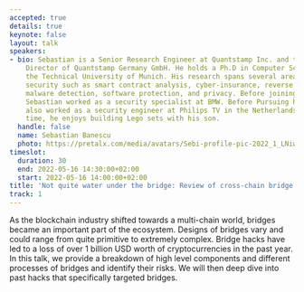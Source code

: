 ```yaml
---
accepted: true
details: true
keynote: false
layout: talk
speakers:
- bio: Sebastian is a Senior Research Engineer at Quantstamp Inc. and the Managing
    Director of Quantstamp Germany GmbH. He holds a Ph.D in Computer Science from
    the Technical University of Munich. His research spans several areas of computer
    security such as smart contract analysis, cyber-insurance, reverse engineering,
    malware detection, software protection, and privacy. Before joining Quantstamp,
    Sebastian worked as a security specialist at BMW. Before Pursuing his Ph.D he
    also worked as a security engineer at Philips TV in the Netherlands. In his free
    time, he enjoys building Lego sets with his son.
  handle: false
  name: Sebastian Banescu
  photo: https://pretalx.com/media/avatars/Sebi-profile-pic-2022_1_LNiwUj9.jpeg
timeslot:
  duration: 30
  end: 2022-05-16 14:30:00+02:00
  start: 2022-05-16 14:00:00+02:00
title: 'Not quite water under the bridge: Review of cross-chain bridge hacks'
track: 1
---
```


As the blockchain industry shifted towards a multi-chain world, bridges became an important part of the ecosystem.
Designs of bridges vary and could range from quite primitive to extremely complex.
Bridge hacks have led to a loss of over 1 billion USD worth of cryptocurrencies in the past year.
In this talk, we provide a breakdown of high level components and different processes of bridges and identify their risks.
We will then deep dive into past hacks that specifically targeted bridges.
